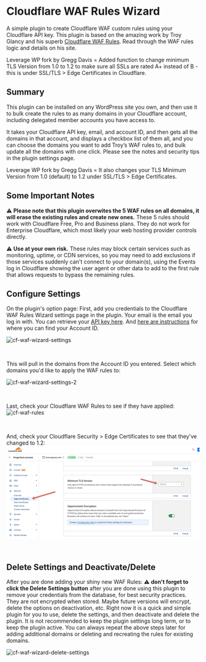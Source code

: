 # Cloudflare WAF Rules Wizard
A simple plugin to create Cloudflare WAF custom rules using your Cloudflare API key. This plugin is based on the amazing work by Troy Glancy and his superb [Cloudflare WAF Rules](https://webagencyhero.com/cloudflare-waf-rules-v3/?utm=github-presswizards-cloudflare-waf-rules-wizard). Read through the WAF rules logic and details on his site.

Leverage WP fork by Gregg Davis = Added function to change minimum TLS Version from 1.0 to 1.2 to make sure all SSLs are rated A+ instead of B - this is under SSL/TLS > Edge Certificates in Cloudflare.

## Summary
This plugin can be installed on any WordPress site you own, and then use it to bulk create the rules to as many domains in your Cloudflare account, including delegated member accounts you have access to.

It takes your Cloudflare API key, email, and account ID, and then gets all the domains in that account, and displays a checkbox list of them all, and you can choose the domains you want to add Troy’s WAF rules to, and bulk update all the domains with one click. Please see the notes and security tips in the plugin settings page.

Leverage WP fork by Gregg Davis = It also changes your TLS Minimum Version from 1.0 (default) to 1.2 under SSL/TLS > Edge Certificates.

## Some Important Notes
⚠️ **Please note that this plugin overwites the 5 WAF rules on all domains, it will erase the existing rules and create new ones.** These 5 rules should work with Cloudflare Free, Pro and Business plans. They do not work for Enterprise Cloudflare, which most likely your web hosting provider controls directly.

⚠️ **Use at your own risk.** These rules may block certain services such as monitoring, uptime, or CDN services, so you may need to add exclusions if those services suddenly can't connect to your domain(s), using the Events log in Cloudflare showing the user agent or other data to add to the first rule that allows requests to bypass the remaining rules.

## Configure Settings
On the plugin's option page: First, add you credentials to the Cloudflare WAF Rules Wizard settings page in the plugin. Your email is the email you log in with. You can retrieve your [API key here](https://dash.cloudflare.com/profile/api-tokens). And [here are instructions](https://developers.cloudflare.com/fundamentals/setup/find-account-and-zone-ids/)  for where you can find your Account ID.

![cf-waf-wizard-settings](https://github.com/zackpyle/cloudflare-waf-rules-wizard/assets/19413506/c7b5adf7-1f85-4c0f-9794-9d139a6f45c2)

&nbsp;

This will pull in the domains from the Account ID you entered. Select which domains you'd like to apply the WAF rules to:

![cf-waf-wizard-settings-2](https://github.com/zackpyle/cloudflare-waf-rules-wizard/assets/19413506/480e3cb1-ef46-4114-b4f8-ba89521858f0)

&nbsp;

Last, check your Cloudflare WAF Rules to see if they have applied:
![cf-waf-rules](https://github.com/zackpyle/cloudflare-waf-rules-wizard/assets/19413506/59c371dd-de0b-42b8-bfb5-ab038ba2d88c)

&nbsp;

And, check your Cloudflare Security > Edge Certificates to see that they've changed to 1.2:
![cf-wizard-TLS-minimum](https://raw.githubusercontent.com/greggsdavis/cloudflare-waf-rules-wizard/refs/heads/main/CF-TLS-version.jpg)

&nbsp;

## Delete Settings and Deactivate/Delete
After you are done adding your shiny new WAF Rules: ⚠️ **don't forget to click the Delete Settings button** after you are done using this plugin to remove your credentials from the database, for best security practices. They are not encrypted when stored. Maybe future versions will encrypt, delete the options on deactivation, etc. Right now it is a quick and simple plugin for you to use, delete the settings, and then deactivate and delete the plugin. It is not recommended to keep the plugin settings long term, or to keep the plugin active. You can always repeat the above steps later for adding additional domains or deleting and recreating the rules for existing domains.

![cf-waf-wizard-delete-settings](https://github.com/zackpyle/cloudflare-waf-rules-wizard/assets/19413506/00a7ec48-c483-4017-a252-1adff80c600c)
